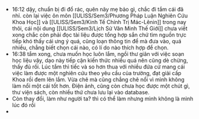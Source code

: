 - 16:12 dậy, chuẩn bị đi đổ rác, quên nãy mẹ bảo gì, chắc đi tắm cái đã nhỉ. còn lại việc ôn môn [[ULISS/Sem3/Phương Pháp Luận Nghiên Cứu Khoa Học]] và [[ULISS/Sem3/Kinh Tế Chính Trị Mác-Lênin]] trong nay thôi, cái nội dung [[ULISS/Sem3/Lịch Sử Văn Minh Thế Giới]] chưa viết xong chắc còn phải đọc tài liệu được tổng hợp sắn chứ tìm nguồn trực tiếp khó thấy cái ưng ý quá, cũng loạn thông tin để mà đưa vào, quá nhiều, chẳng biết chọn cái nào, có lí do nào thích hợp để chọn.
- 16:38 tắm xong, chưa muốn học luôn lắm, ngồi thư giãn với việc soạn học liệu vậy, dạo này tiếp cận kiến thức nhiều quá nên cũng dè chừng, thấy đủ rồi. Lúc tắm thì tiếc và so hơn thua với nhiều đứa cứ mang cái việc làm được một nghiên cứu theo yêu cầu của trường, đạt giải cấp Khoa rồi đem lên lắm. Vừa chê mà cũng chẳng chê nổi vì mình không làm nổi một cái tốt hơn. Điện ảnh, cũng còn chưa học được một chút gì, thư viện sách, còn nhiều thứ chưa lưu lại vào database.
- Còn thay đổi, làm như người ta? thì có thể làm nhưng mình không là mình lúc đó rồi
-